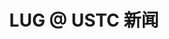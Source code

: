 ---
title: "LUG @ USTC 新闻"
permalink: /news/
layout: home
pagination:
  enabled: true
  collection: news
---